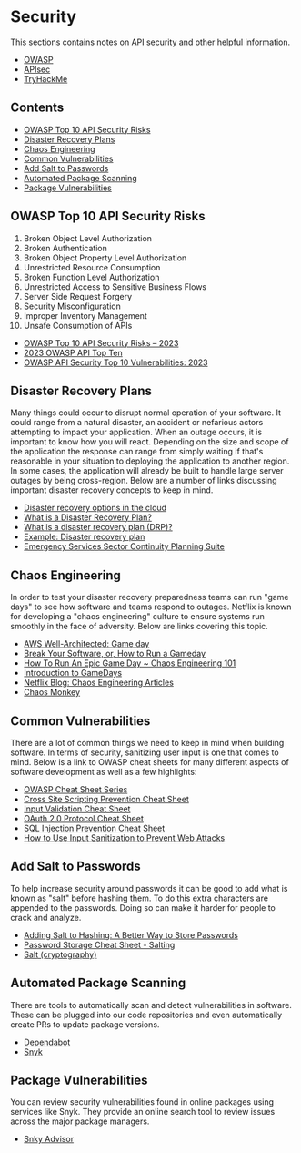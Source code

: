# Security

This sections contains notes on API security and other helpful information.

- [OWASP](https://owasp.org/)
- [APIsec](https://www.apisec.ai/)
- [TryHackMe](https://tryhackme.com/)

## Contents

- [OWASP Top 10 API Security Risks](#owasp-top-10-api-security-risks)
- [Disaster Recovery Plans](#disaster-recovery-plans)
- [Chaos Engineering](#chaos-engineering)
- [Common Vulnerabilities](#common-vulnerabilities)
- [Add Salt to Passwords](#add-salt-to-passwords)
- [Automated Package Scanning](#automated-package-scanning)
- [Package Vulnerabilities](#package-vulnerabilities)

## OWASP Top 10 API Security Risks

1. Broken Object Level Authorization
1. Broken Authentication
1. Broken Object Property Level Authorization
1. Unrestricted Resource Consumption
1. Broken Function Level Authorization
1. Unrestricted Access to Sensitive Business Flows
1. Server Side Request Forgery
1. Security Misconfiguration
1. Improper Inventory Management
1. Unsafe Consumption of APIs

- [OWASP Top 10 API Security Risks – 2023](https://owasp.org/API-Security/editions/2023/en/0x11-t10/)
- [2023 OWASP API Top Ten](https://www.apisec.ai/blog/2023-owasp-api-top-ten)
- [OWASP API Security Top 10 Vulnerabilities: 2023](https://apisecurity.io/owasp-api-security-top-10/)

## Disaster Recovery Plans

Many things could occur to disrupt normal operation of your software. It could range from a natural disaster, an accident or nefarious actors attempting to impact your application. When an outage occurs, it is important to know how you will react. Depending on the size and scope of the application the response can range from simply waiting if that's reasonable in your situation to deploying the application to another region. In some cases, the application will already be built to handle large server outages by being cross-region. Below are a number of links discussing important disaster recovery concepts to keep in mind.

- [Disaster recovery options in the cloud](https://docs.aws.amazon.com/whitepapers/latest/disaster-recovery-workloads-on-aws/disaster-recovery-options-in-the-cloud.html)
- [What is a Disaster Recovery Plan?](https://cloud.google.com/learn/what-is-disaster-recovery)
- [What is a disaster recovery plan (DRP)? ](https://www.ibm.com/think/topics/disaster-recovery-plan)
- [Example: Disaster recovery plan](https://www.ibm.com/docs/en/i/7.5?topic=system-example-disaster-recovery-plan)
- [Emergency Services Sector Continuity Planning Suite](https://www.cisa.gov/emergency-services-sector-continuity-planning-suite)

## Chaos Engineering

In order to test your disaster recovery preparedness teams can run "game days" to see how software and teams respond to outages. Netflix is known for developing a "chaos engineering" culture to ensure systems run smoothly in the face of adversity. Below are links covering this topic.

- [AWS Well-Architected: Game day](https://wa.aws.amazon.com/wellarchitected/2020-07-02T19-33-23/wat.concept.gameday.en.html)
- [Break Your Software, or, How to Run a Gameday](https://medium.com/@rebeccaholzschuh/break-your-software-or-how-to-run-a-gameday-b68150188bb8)
- [How To Run An Epic Game Day ~ Chaos Engineering 101](https://www.jamesfrommontana.com/running-a-game-day-chaos-engineering-101/)
- [Introduction to GameDays](https://www.gremlin.com/community/tutorials/introduction-to-gamedays)
- [Netflix Blog: Chaos Engineering Articles](https://netflixtechblog.com/tagged/chaos-engineering)
- [Chaos Monkey](https://netflix.github.io/chaosmonkey/)

## Common Vulnerabilities

There are a lot of common things we need to keep in mind when building software. In terms of security, sanitizing user input is one that comes to mind. Below is a link to OWASP cheat sheets for many different aspects of software development as well as a few highlights:

- [OWASP Cheat Sheet Series](https://cheatsheetseries.owasp.org/index.html)
- [Cross Site Scripting Prevention Cheat Sheet](https://cheatsheetseries.owasp.org/cheatsheets/Cross_Site_Scripting_Prevention_Cheat_Sheet.html)
- [Input Validation Cheat Sheet](https://cheatsheetseries.owasp.org/cheatsheets/Input_Validation_Cheat_Sheet.html)
- [OAuth 2.0 Protocol Cheat Sheet](https://cheatsheetseries.owasp.org/cheatsheets/OAuth2_Cheat_Sheet.html)
- [SQL Injection Prevention Cheat Sheet](https://cheatsheetseries.owasp.org/cheatsheets/SQL_Injection_Prevention_Cheat_Sheet.html)
- [How to Use Input Sanitization to Prevent Web Attacks](https://www.esecurityplanet.com/endpoint/prevent-web-attacks-using-input-sanitization/)

## Add Salt to Passwords

To help increase security around passwords it can be good to add what is known as "salt" before hashing them. To do this extra characters are appended to the passwords. Doing so can make it harder for people to crack and analyze.

- [Adding Salt to Hashing: A Better Way to Store Passwords](https://auth0.com/blog/adding-salt-to-hashing-a-better-way-to-store-passwords/)
- [Password Storage Cheat Sheet - Salting](https://cheatsheetseries.owasp.org/cheatsheets/Password_Storage_Cheat_Sheet.html#salting)
- [Salt (cryptography)](https://en.wikipedia.org/wiki/Salt_(cryptography))

## Automated Package Scanning

There are tools to automatically scan and detect vulnerabilities in software. These can be plugged into our code repositories and even automatically create PRs to update package versions. 

- [Dependabot](https://docs.github.com/en/code-security/getting-started/dependabot-quickstart-guide)
- [Snyk](https://snyk.io/)

## Package Vulnerabilities

You can review security vulnerabilities found in online packages using services like Snyk. They provide an online search tool to review issues across the major package managers.

- [Snky Advisor](https://snyk.io/advisor/)
